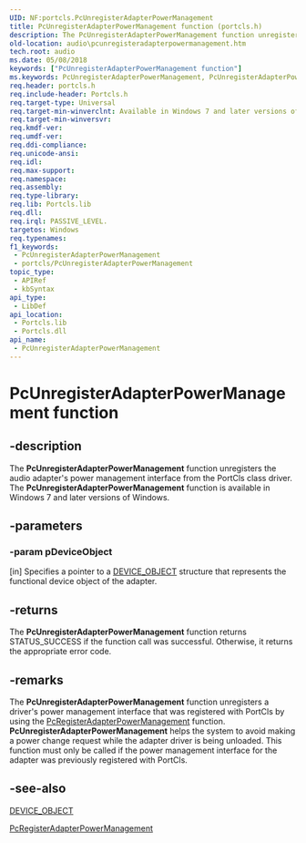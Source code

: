```yaml
---
UID: NF:portcls.PcUnregisterAdapterPowerManagement
title: PcUnregisterAdapterPowerManagement function (portcls.h)
description: The PcUnregisterAdapterPowerManagement function unregisters the audio adapter's power management interface from the PortCls class driver. The PcUnregisterAdapterPowerManagement function is available in Windows 7 and later versions of Windows.
old-location: audio\pcunregisteradapterpowermanagement.htm
tech.root: audio
ms.date: 05/08/2018
keywords: ["PcUnregisterAdapterPowerManagement function"]
ms.keywords: PcUnregisterAdapterPowerManagement, PcUnregisterAdapterPowerManagement function [Audio Devices], audio.pcunregisteradapterpowermanagement, audpc-routines_c879c8bb-7466-4683-9a39-2a802f1e6529.xml, portcls/PcUnregisterAdapterPowerManagement
req.header: portcls.h
req.include-header: Portcls.h
req.target-type: Universal
req.target-min-winverclnt: Available in Windows 7 and later versions of Windows.
req.target-min-winversvr: 
req.kmdf-ver: 
req.umdf-ver: 
req.ddi-compliance: 
req.unicode-ansi: 
req.idl: 
req.max-support: 
req.namespace: 
req.assembly: 
req.type-library: 
req.lib: Portcls.lib
req.dll: 
req.irql: PASSIVE_LEVEL.
targetos: Windows
req.typenames: 
f1_keywords:
 - PcUnregisterAdapterPowerManagement
 - portcls/PcUnregisterAdapterPowerManagement
topic_type:
 - APIRef
 - kbSyntax
api_type:
 - LibDef
api_location:
 - Portcls.lib
 - Portcls.dll
api_name:
 - PcUnregisterAdapterPowerManagement
---
```


# PcUnregisterAdapterPowerManagement function


## -description

The <b>PcUnregisterAdapterPowerManagement</b> function unregisters the audio adapter's power management interface from the PortCls class driver. The <b>PcUnregisterAdapterPowerManagement</b> function is available in Windows 7 and later versions of Windows.

## -parameters

### -param pDeviceObject 

[in]
Specifies a pointer to a <a href="/windows-hardware/drivers/ddi/wdm/ns-wdm-_device_object">DEVICE_OBJECT</a> structure that represents the functional device object of the adapter.

## -returns

The <b>PcUnregisterAdapterPowerManagement</b> function returns STATUS_SUCCESS if the function call was successful. Otherwise, it returns the appropriate error code.

## -remarks

The <b>PcUnregisterAdapterPowerManagement</b> function unregisters a driver's power management interface that was registered with PortCls by using the <a href="/windows-hardware/drivers/ddi/portcls/nf-portcls-pcregisteradapterpowermanagement">PcRegisterAdapterPowerManagement</a> function. <b>PcUnregisterAdapterPowerManagement</b> helps the system to avoid making a power change request while the adapter driver is being unloaded. This function must only be called if the power management interface for the adapter was previously registered with PortCls.

## -see-also

<a href="/windows-hardware/drivers/ddi/wdm/ns-wdm-_device_object">DEVICE_OBJECT</a>



<a href="/windows-hardware/drivers/ddi/portcls/nf-portcls-pcregisteradapterpowermanagement">PcRegisterAdapterPowerManagement</a>

